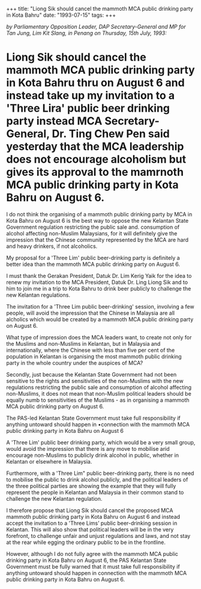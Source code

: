 +++ 
title: "Liong Sik should cancel the mammoth MCA public drinking party in Kota Bahru"
date: "1993-07-15"
tags:
+++

_by Parliamentary Opposition Leader, DAP Secretary-General and MP for Tan Jung, Lim Kit Slang, in Penang on Thursday, 15th July, 1993:_

# Liong Sik should cancel the mammoth MCA public drinking party in Kota Bahru thru on August 6 and instead take up my invitation to a 'Three Lira' public beer drinking party instead MCA Secretary-General, Dr. Ting Chew Pen said yesterday that the MCA leadership does not encourage alcoholism but gives its approval to the mamrnoth MCA public drinking party in Kota Bahru on August 6.

I do not think the organising of a mammoth public drinking party by MCA in Kota Bahru on August 6 is the best way to oppose the new Kelantan State Government regulation restricting the public sale and. consumption of alcohol affecting non-Muslim Malaysians, for it will definitely give the impression that the Chinese community represented by the MCA are hard and heavy drinkers, if not alcoholics.</u>

My proposal for a 'Three Lim' public beer-drinking party is definitely a better idea than the mammoth MCA public drinking party on August 6.

I must thank the Gerakan President, Datuk Dr. Lim Kerig Yaik for the idea to renew my invitation to the MCA President, Datuk Dr. Ling Liong Sik and to him to join me in a trip to Kota Bahru to drink beer publicly to challenge the new Kelantan regulations.

The invitation for a 'Three Lim public beer-drinking' session, involving a few people, will avoid the impression that the Chinese in Malaysia are all alcholics which would be created by a mammoth MCA public drinking party on August 6.

What type of impression does the MCA leaders want, to create not only for the Muslims and non-Muslims in Kelantan, but in Malaysia and internationally, where the Chinese with less than five per cent of the population in Kelantan is organising the most mammoth public drinking party in the whole country under the auspices of MCA?

Secondly, just because the Kelantan State Government had not been sensitive to the rights and sensitivities of the non-Muslims with the new regulations restricting the public sale and consumption of alcohol affecting non-Muslims, it does not mean that non-Muslim political leaders should be equally numb to sensitivities of the Muslims - as in organising a mammoth MCA public drinking party on August 6.

The PAS-led Kelantan State Government must take  full responsibility  if anything untoward should  happen  in •connection  with the mammoth MCA public drinking  party in Kota Bahru on August 6

A 'Three Lim' public beer drinking party, which would be a very small group, would avoid the impression that there is any move to mobilise arid encourage non-Muslims to publicly drink alcohol in public, whether in Kelantan or elsewhere in Malaysia.

Furthermore, with a 'Three Lim" public beer-drinking party, there is no need to mobilise the public to drink alcohol publicly, and the political leaders of the three political parties are showing the example that they will fully represent the people in Kelantan and Malaysia in their common stand to challenge the new Kelantan regulation.

I therefore propose that Liong Sik should cancel the proposed MCA mammoth public drinking party in Kota Bahru on August 6 and instead accept the invitation to a 'Three Lims’ public beer-drinking session in Kelantan. This will also show that political leaders will be in the very forefront, to challenge unfair and unjust regulations and laws, and not stay at the rear while egging the ordinary public to be in the frontline.

However, although I do not fully agree with the mammoth MCA public drinking party in Kota Bahru on August 6, the PAS Kelantan State Government must be fully warned that it must take full responsibility if anything untoward should happen in connection with the mammoth MCA public drinking party in Kota Bahru on August 6.
 

